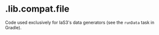 # .lib.compat.file

Code used exclusively for IaS3's data generators (see the `runData` task in Gradle).